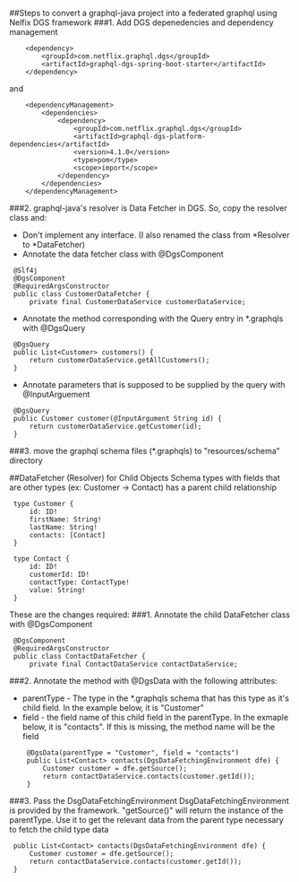 ##Steps to convert a graphql-java project into a federated graphql using Nelfix DGS framework
###1. Add DGS depenedencies and dependency management
```
    <dependency>
        <groupId>com.netflix.graphql.dgs</groupId>
        <artifactId>graphql-dgs-spring-boot-starter</artifactId>
    </dependency>
```

and

```
    <dependencyManagement>
        <dependencies>
            <dependency>
                <groupId>com.netflix.graphql.dgs</groupId>
                <artifactId>graphql-dgs-platform-dependencies</artifactId>
                <version>4.1.0</version>
                <type>pom</type>
                <scope>import</scope>
            </dependency>
        </dependencies>
    </dependencyManagement>
```   

###2. graphql-java's resolver is Data Fetcher in DGS. So, copy the resolver class and:
   - Don't implement any interface. (I also renamed the class from *Resolver to *DataFetcher)
   - Annotate the data fetcher class with @DgsComponent
   ```
    @Slf4j
    @DgsComponent
    @RequiredArgsConstructor
    public class CustomerDataFetcher {
        private final CustomerDataService customerDataService;
   ```   
   - Annotate the method corresponding with the Query entry in *.graphqls with @DgsQuery
   ```
    @DgsQuery
    public List<Customer> customers() {
        return customerDataService.getAllCustomers();
    }
   ```
   - Annotate parameters that is supposed to be supplied by the query with @InputArguement
   ```
    @DgsQuery
    public Customer customer(@InputArgument String id) {
        return customerDataService.getCustomer(id);
    }
   ```

###3. move the graphql schema files (*.graphqls) to "resources/schema" directory

##DataFetcher (Resolver) for Child Objects
Schema types with fields that are other types (ex: Customer -> Contact) has a parent child relationship
   ```
    type Customer {
        id: ID!
        firstName: String!
        lastName: String!
        contacts: [Contact]
    }
    
    type Contact {
        id: ID!
        customerId: ID!
        contactType: ContactType!
        value: String!
    }
   ```
These are the changes required:
###1. Annotate the child DataFetcher class with @DgsComponent
   ```
    @DgsComponent
    @RequiredArgsConstructor
    public class ContactDataFetcher {
        private final ContactDataService contactDataService;
   ```

###2. Annotate the method with @DgsData with the following attributes:
- parentType - The type in the *.graphqls schema that has this type as it's child field. In the example below, it is "Customer"
- field - the field name of this child field in the parentType. In the exmaple below, it is "contacts". If this is missing, the method name will be the field
   ```
    @DgsData(parentType = "Customer", field = "contacts")
    public List<Contact> contacts(DgsDataFetchingEnvironment dfe) {
        Customer customer = dfe.getSource();
        return contactDataService.contacts(customer.getId());
    }
   ```

###3. Pass the DsgDataFetchingEnvironment
   DsgDataFetchingEnvironment is provided by the framework. "getSource()" will return the instance of the parentType.
   Use it to get the relevant data from the parent type necessary to fetch the child type data
   ```
    public List<Contact> contacts(DgsDataFetchingEnvironment dfe) {
        Customer customer = dfe.getSource();
        return contactDataService.contacts(customer.getId());
    }
   ```
